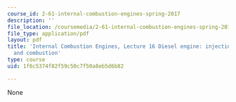 ```yaml
---
course_id: 2-61-internal-combustion-engines-spring-2017
description: ''
file_location: /coursemedia/2-61-internal-combustion-engines-spring-2017/1f6c5374f82f59c50c7f50a8eb5d6b82_MIT2_61S17_lec16.pdf
file_type: application/pdf
layout: pdf
title: 'Internal Combustion Engines, Lecture 16 Diesel engine: injection, ignition
  and combustion'
type: course
uid: 1f6c5374f82f59c50c7f50a8eb5d6b82

---
```

None